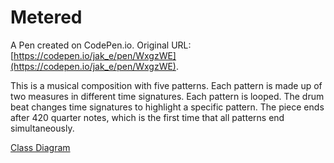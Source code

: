# Metered

A Pen created on CodePen.io. Original URL: [https://codepen.io/jak_e/pen/WxgzWE](https://codepen.io/jak_e/pen/WxgzWE).

This is a musical composition with five patterns. Each pattern is made up of two measures in different time signatures. Each pattern is looped. The drum beat changes time signatures to highlight a specific pattern. The piece ends after 420 quarter notes, which is the first time that all patterns end simultaneously.

[Class Diagram](http://codepen.io/jakealbaugh/full/EyBWNa/)